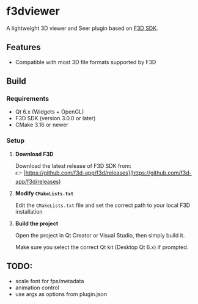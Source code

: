 # f3dviewer

A lightweight 3D viewer and Seer plugin based on [F3D SDK](https://github.com/f3d-app/f3d).

## Features

- Compatible with most 3D file formats supported by F3D

## Build

### Requirements

- Qt 6.x (Widgets + OpenGL)
- F3D SDK (version 3.0.0 or later)
- CMake 3.16 or newer

### Setup

1. **Download F3D**

   Download the latest release of F3D SDK from:  
   👉 [https://github.com/f3d-app/f3d/releases](https://github.com/f3d-app/f3d/releases)

2. **Modify `CMakeLists.txt`**

   Edit the `CMakeLists.txt` file and set the correct path to your local F3D installation

3. **Build the project**

   Open the project in Qt Creator or Visual Studio, then simply build it.

   Make sure you select the correct Qt kit (Desktop Qt 6.x) if prompted.

## TODO:

- scale font for fps/metadata
- animation control
- use args as options from plugin.json 
